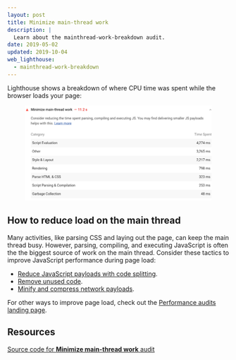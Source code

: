 ```yaml
---
layout: post
title: Minimize main-thread work
description: |
  Learn about the mainthread-work-breakdown audit.
date: 2019-05-02
updated: 2019-10-04
web_lighthouse:
  - mainthread-work-breakdown
---
```


Lighthouse shows a breakdown of where CPU time was spent while the browser
loads your page:

<figure class="w-figure">
  <img class="w-screenshot" src="mainthread-work-breakdown.png" alt="A screenshot of the Lighthouse Minimize main-thread work audit">
</figure>

## How to reduce load on the main thread

Many activities, like parsing CSS and laying out the page,
can keep the main thread busy.
However, parsing, compiling, and executing JavaScript is often the
the biggest source of work on the main thread.
Consider these tactics to improve JavaScript performance during page load:

- [Reduce JavaScript payloads with code splitting](/reduce-javascript-payloads-with-code-splitting).
- [Remove unused code](/remove-unused-code).
- [Minify and compress network payloads](/reduce-network-payloads-using-text-compression).

For other ways to improve page load, check out the
[Performance audits landing page](/lighthouse-performance).

## Resources

[Source code for **Minimize main-thread work** audit](https://github.com/GoogleChrome/lighthouse/blob/master/lighthouse-core/audits/mainthread-work-breakdown.js)
